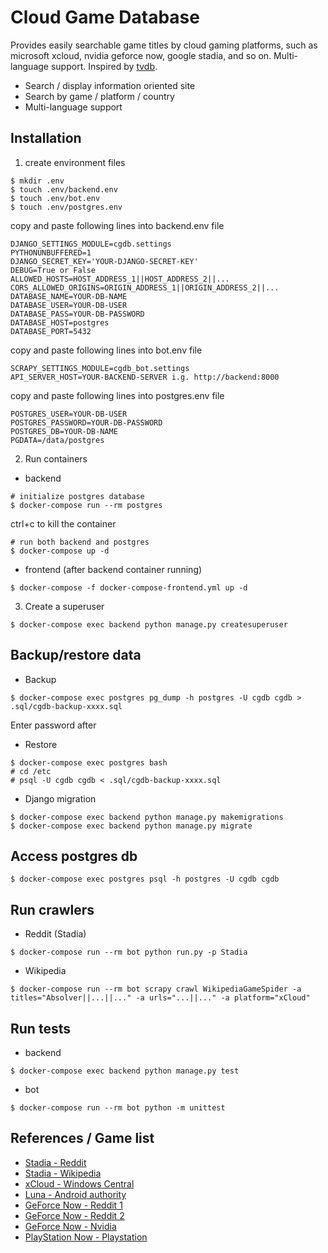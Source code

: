 # Cloud Game Database

Provides easily searchable game titles by cloud gaming platforms, such as microsoft xcloud, nvidia geforce now, google stadia, and so on. Multi-language support. Inspired by [tvdb](http://thetvdb.com).

- Search / display information oriented site
- Search by game / platform / country
- Multi-language support

## Installation

1. create environment files
```
$ mkdir .env
$ touch .env/backend.env
$ touch .env/bot.env
$ touch .env/postgres.env
```
copy and paste following lines into backend.env file
```
DJANGO_SETTINGS_MODULE=cgdb.settings
PYTHONUNBUFFERED=1
DJANGO_SECRET_KEY='YOUR-DJANGO-SECRET-KEY'
DEBUG=True or False
ALLOWED_HOSTS=HOST_ADDRESS_1||HOST_ADDRESS_2||...
CORS_ALLOWED_ORIGINS=ORIGIN_ADDRESS_1||ORIGIN_ADDRESS_2||...
DATABASE_NAME=YOUR-DB-NAME
DATABASE_USER=YOUR-DB-USER
DATABASE_PASS=YOUR-DB-PASSWORD
DATABASE_HOST=postgres
DATABASE_PORT=5432
```
copy and paste following lines into bot.env file
```
SCRAPY_SETTINGS_MODULE=cgdb_bot.settings
API_SERVER_HOST=YOUR-BACKEND-SERVER i.g. http://backend:8000
```
copy and paste following lines into postgres.env file
```
POSTGRES_USER=YOUR-DB-USER
POSTGRES_PASSWORD=YOUR-DB-PASSWORD
POSTGRES_DB=YOUR-DB-NAME
PGDATA=/data/postgres
```

2. Run containers
- backend
```
# initialize postgres database
$ docker-compose run --rm postgres
```
ctrl+c to kill the container
```
# run both backend and postgres
$ docker-compose up -d
```
- frontend (after backend container running)
```
$ docker-compose -f docker-compose-frontend.yml up -d
```

3. Create a superuser
```
$ docker-compose exec backend python manage.py createsuperuser
```

## Backup/restore data
- Backup
```
$ docker-compose exec postgres pg_dump -h postgres -U cgdb cgdb > .sql/cgdb-backup-xxxx.sql
```
Enter password after

- Restore
```
$ docker-compose exec postgres bash
# cd /etc
# psql -U cgdb cgdb < .sql/cgdb-backup-xxxx.sql
```

- Django migration
```
$ docker-compose exec backend python manage.py makemigrations
$ docker-compose exec backend python manage.py migrate
```
## Access postgres db
```
$ docker-compose exec postgres psql -h postgres -U cgdb cgdb
```

## Run crawlers
- Reddit (Stadia)
```
$ docker-compose run --rm bot python run.py -p Stadia
```
- Wikipedia
```
$ docker-compose run --rm bot scrapy crawl WikipediaGameSpider -a titles="Absolver||...||..." -a urls="...||..." -a platform="xCloud"
```

## Run tests
- backend
```
$ docker-compose exec backend python manage.py test
```
- bot
```
$ docker-compose run --rm bot python -m unittest
```

## References / Game list
- [Stadia - Reddit](https://www.reddit.com/r/Stadia/wiki/index)
- [Stadia - Wikipedia](https://en.wikipedia.org/wiki/List_of_Stadia_games)
- [xCloud - Windows Central](https://www.windowscentral.com/xbox-project-xcloud-games-list)
- [Luna - Android authority](https://www.androidauthority.com/amazon-luna-1170676/)
- [GeForce Now - Reddit 1](http://gfngames.tk/)
- [GeForce Now - Reddit 2](https://geforcenow-games.com/)
- [GeForce Now - Nvidia](https://www.nvidia.com/en-us/geforce-now/games/)
- [PlayStation Now - Playstation](https://www.playstation.com/en-ca/ps-now/ps-now-games/#all-ps-now-games)